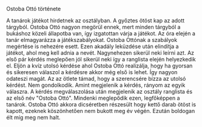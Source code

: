 Ostoba Ottó története

A tanárok játékot hirdetnek az osztályban. A győztes ötöst kap az adott tárgyból. Ostoba Ottó nagyon megörül ennek, mert minden tárgyból a bukáshoz közeli állapotba van, így izgatottan várja a játékot. Az óra elején a tanár elmagyarázza a játékszabályokat.
Ostoba Ottónak a szabályok megértése is nehezére esett. Ezen akadály leküzdése után elindítja a játékot, ahol meg kell adnia a nevét. Nagynehezen sikerül neki leírni azt. Az első pár kérdés meglepően jól sikerül neki így a ranglista elején helyezkedik el.
Eljön a kvíz utolsó kérdése ahol Ostoba Ottó realizálja, hogy ha gyorsan és sikeresen válaszol a kérdésre akkor még első is lehet. Így nagyon odateszi magát. Az az ötlete támad, hogy a szerencsére bízza az utolsó kérdést. Nem gondolkodik. Amint megjelenik a kérdés, rányom az egyik válaszra. A kérdés megválaszolása után megjelenik az osztály ranglista és az első név "Ostoba Ottó".
Mindenki meglepődik ezen, legfőképpen a tanárok. Ostoba Ottó akkora dicséretben részesült hogy kettő darab ötöst is kapott, ezeknek köszönhetően nem bukott meg év végén. Ezután boldogan élt míg meg nem halt.
